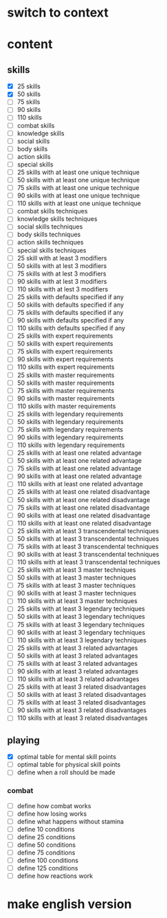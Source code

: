 # switch to context
# content
## skills 
- [x] 25 skills
- [x] 50 skills
- [ ] 75 skills
- [ ] 90 skills
- [ ] 110 skills
- [ ] combat skills
- [ ] knowledge skills
- [ ] social skills
- [ ] body skills
- [ ] action skills
- [ ] special skills
- [ ] 25 skills with at least one unique technique
- [ ] 50 skills with at least one unique technique
- [ ] 75 skills with at least one unique technique
- [ ] 90 skills with at least one unique technique
- [ ] 110 skills with at least one unique technique
- [ ] combat skills techniques
- [ ] knowledge skills techniques
- [ ] social skills techniques
- [ ] body skills techniques
- [ ] action skills techniques
- [ ] special skills techniques
- [ ] 25 skill with at least 3 modifiers
- [ ] 50 skills with at lest 3 modifiers
- [ ] 75 skills with at lest 3 modifiers
- [ ] 90 skills with at lest 3 modifiers
- [ ] 110 skills with at lest 3 modifiers
- [ ] 25 skills with defaults specified if any
- [ ] 50 skills with defaults specified if any
- [ ] 75 skills with defaults specified if any
- [ ] 90 skills with defaults specified if any
- [ ] 110 skills with defaults specified if any
- [ ] 25 skills with expert requirements
- [ ] 50 skills with expert requirements
- [ ] 75 skills with expert requirements
- [ ] 90 skills with expert requirements
- [ ] 110 skills with expert requirements
- [ ] 25 skills with master requirements
- [ ] 50 skills with master requirements
- [ ] 75 skills with master requirements
- [ ] 90 skills with master requirements
- [ ] 110 skills with master requirements
- [ ] 25 skills with legendary requirements
- [ ] 50 skills with legendary requirements
- [ ] 75 skills with legendary requirements
- [ ] 90 skills with legendary requirements
- [ ] 110 skills with legendary requirements
- [ ] 25 skills with at least one related advantage
- [ ] 50 skills with at least one related advantage
- [ ] 75 skills with at least one related advantage
- [ ] 90 skills with at least one related advantage
- [ ] 110 skills with at least one related advantage
- [ ] 25 skills with at least one related disadvantage
- [ ] 50 skills with at least one related disadvantage
- [ ] 75 skills with at least one related disadvantage
- [ ] 90 skills with at least one related disadvantage
- [ ] 110 skills with at least one related disadvantage
- [ ] 25 skills with at least 3 transcendental techniques
- [ ] 50 skills with at least 3 transcendental techniques
- [ ] 75 skills with at least 3 transcendental techniques
- [ ] 90 skills with at least 3 transcendental techniques
- [ ] 110 skills with at least 3 transcendental techniques
- [ ] 25 skills with at least 3 master techniques
- [ ] 50 skills with at least 3 master techniques
- [ ] 75 skills with at least 3 master techniques
- [ ] 90 skills with at least 3 master techniques
- [ ] 110 skills with at least 3 master techniques
- [ ] 25 skills with at least 3 legendary techniques
- [ ] 50 skills with at least 3 legendary techniques
- [ ] 75 skills with at least 3 legendary techniques
- [ ] 90 skills with at least 3 legendary techniques
- [ ] 110 skills with at least 3 legendary techniques
- [ ] 25 skills with at least 3 related advantages
- [ ] 50 skills with at least 3 related advantages
- [ ] 75 skills with at least 3 related advantages
- [ ] 90 skills with at least 3 related advantages
- [ ] 110 skills with at least 3 related advantages
- [ ] 25 skills with at least 3 related disadvantages
- [ ] 50 skills with at least 3 related disadvantages
- [ ] 75 skills with at least 3 related disadvantages
- [ ] 90 skills with at least 3 related disadvantages
- [ ] 110 skills with at least 3 related disadvantages

## playing 
- [x] optimal table for mental skill points
- [ ] optimal table for physical skill points
- [ ] define when a roll should be made 
### combat
- [ ] define how combat works
- [ ] define how losing works
- [ ] define what happens without stamina
- [ ] define 10 conditions
- [ ] define 25 conditions
- [ ] define 50 conditions
- [ ] define 75 conditions
- [ ] define 100 conditions
- [ ] define 125 conditions
- [ ] define how reactions work

# make english version
